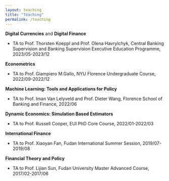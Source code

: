 ```yaml
---
layout: teaching
title: "Teaching"
permalink: /teaching
---
```


**Digital Currencies** and **Digital Finance**

- TA to Prof. Thorsten Koeppl and Prof. Olena Havrylchyk, Central Banking Supervision and Banking Supervision Executive Education Programme, 2023/05-2023/12



**Econometrics**

- TA to Prof. Giampiero M.Gallo, NYU Florence Undergraduate Course, 2022/09-2022/12



**Machine Learning: Tools and Applications for Policy**

- TA to Prof. Iman Van Lelyveld and Prof. Dieter Wang, Florence School of Banking and Finance, 2022/06



**Dynamic Economics: Simulation Based Estimators**

- TA to Prof. Russell Cooper, EUI PhD Core Course, 2022/01-2022/03



**International Finance**

- TA to Prof. Xiaoyan Fan, Fudan International Summer Session, 2019/07-2019/08



**Financial Theory and Policy**

- TA to Prof. Lijian Sun, Fudan University Master Advanced Course, 2017/02-2017/06
